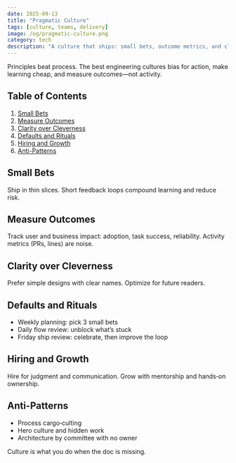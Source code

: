 ```yaml
---
date: 2025-09-13
title: "Pragmatic Culture"
tags: [culture, teams, delivery]
image: /og/pragmatic-culture.png
category: tech
description: "A culture that ships: small bets, outcome metrics, and clarity over cleverness. Principles beat process."
---
```


Principles beat process. The best engineering cultures bias for action, make learning cheap, and measure outcomes—not activity.

## Table of Contents

1. [Small Bets](#small-bets)
2. [Measure Outcomes](#measure-outcomes)
3. [Clarity over Cleverness](#clarity-over-cleverness)
4. [Defaults and Rituals](#defaults-and-rituals)
5. [Hiring and Growth](#hiring-and-growth)
6. [Anti-Patterns](#anti-patterns)

## Small Bets

Ship in thin slices. Short feedback loops compound learning and reduce risk.

## Measure Outcomes

Track user and business impact: adoption, task success, reliability. Activity metrics (PRs, lines) are noise.

## Clarity over Cleverness

Prefer simple designs with clear names. Optimize for future readers.

## Defaults and Rituals

- Weekly planning: pick 3 small bets
- Daily flow review: unblock what’s stuck
- Friday ship review: celebrate, then improve the loop

## Hiring and Growth

Hire for judgment and communication. Grow with mentorship and hands‑on ownership.

## Anti-Patterns

- Process cargo‑culting
- Hero culture and hidden work
- Architecture by committee with no owner

Culture is what you do when the doc is missing.